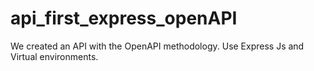 # api_first_express_openAPI

We created an API with the OpenAPI methodology. Use Express Js and Virtual environments.

